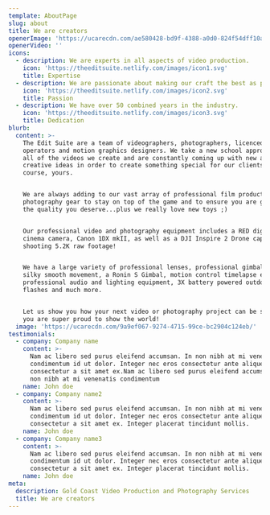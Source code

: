 ```yaml
---
template: AboutPage
slug: about
title: We are creators
openerImage: 'https://ucarecdn.com/ae580428-bd9f-4388-a0d0-824f54dff10a/'
openerVideo: ''
icons:
  - description: We are experts in all aspects of video production.
    icon: 'https://theeditsuite.netlify.com/images/icon1.svg'
    title: Expertise
  - description: We are passionate about making our craft the best as possible.
    icon: 'https://theeditsuite.netlify.com/images/icon2.svg'
    title: Passion
  - description: We have over 50 combined years in the industry.
    icon: 'https://theeditsuite.netlify.com/images/icon3.svg'
    title: Dedication
blurb:
  content: >-
    The Edit Suite are a team of videographers, photographers, licenced drone
    operators and motion graphics designers. We take a new school approach to
    all of the videos we create and are constantly coming up with new and
    creative ideas in order to create something special for our clients and of
    course, yours.


    We are always adding to our vast array of professional film production and
    photography gear to stay on top of the game and to ensure you are getting
    the quality you deserve...plus we really love new toys ;)


    Our professional video and photography equipment includes a RED digital
    cinema camera, Canon 1DX mkII, as well as a DJI Inspire 2 Drone capable of
    shooting 5.2K raw footage!


    We have a large variety of professional lenses, professional gimbals for
    silky smooth movement, a Ronin S Gimbal, motion control timelapse equipmet,
    professional audio and lighting equipment, 3X battery powered outdoor studio
    flashes and much more.


    Let us show you how your next video or photography project can be something
    you are super proud to show the world!
  image: 'https://ucarecdn.com/9a9ef067-9274-4715-99ce-bc2904c124eb/'
testimonials:
  - company: Company name
    content: >-
      Nam ac libero sed purus eleifend accumsan. In non nibh at mi venenatis
      condimentum id ut dolor. Integer nec eros consectetur ante aliquet
      consectetur a sit amet ex.Nam ac libero sed purus eleifend accumsan. In
      non nibh at mi venenatis condimentum
    name: John doe
  - company: Company name2
    content: >-
      Nam ac libero sed purus eleifend accumsan. In non nibh at mi venenatis
      condimentum id ut dolor. Integer nec eros consectetur ante aliquet
      consectetur a sit amet ex. Integer placerat tincidunt mollis.
    name: John doe
  - company: Company name3
    content: >-
      Nam ac libero sed purus eleifend accumsan. In non nibh at mi venenatis
      condimentum id ut dolor. Integer nec eros consectetur ante aliquet
      consectetur a sit amet ex. Integer placerat tincidunt mollis.
    name: John doe
meta:
  description: Gold Coast Video Production and Photography Services
  title: We are creators
---
```


